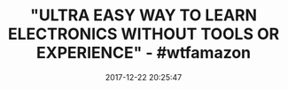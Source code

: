 ---
title: '"ULTRA EASY WAY TO LEARN ELECTRONICS WITHOUT TOOLS OR EXPERIENCE" - #wtfamazon'
name: >-
  Make: Easy Electronics Kit Bundle - Includes Paperback HandBook by Charles
  Platt and Electronic Components Pack by ProTechTrader
date: '2017-12-22 20:25:47'
buy_now: >-
  https://www.amazon.com/Make-Electronics-Electronic-Components-ProTechTrader/dp/B077CGSV69?psc=1&SubscriptionId=AKIAIA5RBQIWQVTCUEUQ&tag=coldcutdeals-20&linkCode=xm2&camp=2025&creative=165953&creativeASIN=B077CGSV69
description_markdown: >+
  Make: Easy Electronics Kit Bundle - Includes Paperback HandBook by Charles
  Platt and Electronic Components Pack by ProTechTrader

    - Easy Electronics is the the prequel to Make: Electronics by Charles Platt which was written with the complete beginner in mind to be used with this electronics component pack.

    - Electronic Components needed for experiments in Make: Easy Electronics Handbook by Charles Platt conveniently packaged in a custom made fake matchbox which is used an electronics project enclosure in an experiment.

    - Components are individually sorted in reusable envelopes printed with identification details including name, electrical schematic diagram symbols, and experiment number references to allow you to quickly find the part you need.

    - Designed for the complete beginner in mind the component pack has all of the parts you will need including a mini solder-less breadboard, small incandescent light bulbs, custom jumper wires, large slider switch, 7555 timer circuit, low-current LEDs, low-voltage piezoelectric transducer, a phototransistor, and more!

    - Also includes all of the exact 1/4w carbon film resistors, ceramic and electrolytic capacitors, transistors, alligator clip test laeads, battery holders, and batteries you need for the experiments in Easy Electronics.

tweet_id_str: '944302970203705344'
price: ''
you_save: ''
asin: B077CGSV69
image: 'https://images-na.ssl-images-amazon.com/images/I/51y2VgmoTQL.jpg'

---